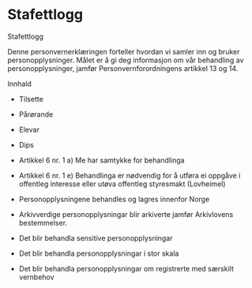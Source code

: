 # Stafettlogg

Stafettlogg

  

Denne personvernerklæringen forteller hvordan vi samler inn og bruker personopplysninger. Målet er å gi deg informasjon om vår behandling av personopplysninger, jamfør Personvernforordningens artikkel 13 og 14.

  

Innhald

*   Tilsette  
    
*   Pårørande  
    
*   Elevar  
    
*   Dips  
    
*   Artikkel 6 nr. 1 a) Me har samtykke for behandlinga  
    
*   Artikkel 6 nr. 1 e) Behandlinga er nødvendig for å utføra ei oppgåve i offentleg interesse eller utøva offentleg styresmakt (Lovheimel)  
    
*   Personopplysningene behandles og lagres innenfor Norge  
    
*   Arkivverdige personopplysningar blir arkiverte jamfør Arkivlovens bestemmelser.  
    
*   Det blir behandla sensitive personopplysningar  
    
*   Det blir behandla personopplysningar i stor skala  
    
*   Det blir behandla personopplysningar om registrerte med særskilt vernbehov